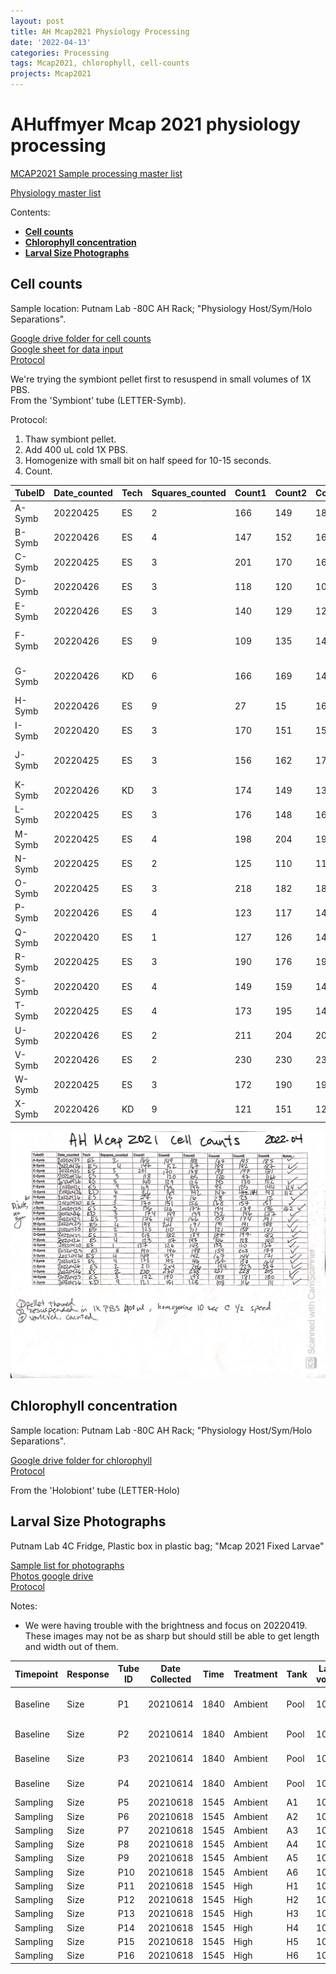 ```yaml
---
layout: post
title: AH Mcap2021 Physiology Processing
date: '2022-04-13'
categories: Processing
tags: Mcap2021, chlorophyll, cell-counts
projects: Mcap2021
---
```


# AHuffmyer Mcap 2021 physiology processing

[MCAP2021 Sample processing master list](https://docs.google.com/spreadsheets/d/1a-n69Y-Ysg34e3-TbX-_JCHbqsHgeROSwT7UY9oK_v4/edit#gid=0)  

[Physiology master list](https://docs.google.com/spreadsheets/d/1kE8Yamrzdh5VDtieGuJGIl37WnuAOXeknBqTraglg3k/edit#gid=316770111)

Contents:   
- [**Cell counts**](#counts)   
- [**Chlorophyll concentration**](#Chl)   
- [**Larval Size Photographs**](#larval)

## <a name="counts"></a> **Cell counts**

Sample location: Putnam Lab -80C AH Rack; "Physiology Host/Sym/Holo Separations".

[Google drive folder for cell counts](https://drive.google.com/drive/folders/1rH30T0Brls_BURnpXY8Natf_0k1nR-lG)  
[Google sheet for data input](https://docs.google.com/spreadsheets/d/1h5QpksBTnxKlnsBhagR3Nc8P3PujoTa56k_VMTvfwU4/edit#gid=0)    
[Protocol](https://ahuffmyer.github.io/ASH_Putnam_Lab_Notebook/Symbiont-Cell-Counts-Protocol/)

We're trying the symbiont pellet first to resuspend in small volumes of 1X PBS.  
From the 'Symbiont' tube (LETTER-Symb).

Protocol:  
1. Thaw symbiont pellet.  
2. Add 400 uL cold 1X PBS.  
3. Homogenize with small bit on half speed for 10-15 seconds.  
4. Count.

| TubeID 	| Date_counted 	| Tech 	| Squares_counted 	| Count1 	| Count2 	| Count3 	| Count4 	| Count5 	| Count6 	| Notes              	| CV    	|
|--------	|--------------	|------	|-----------------	|--------	|--------	|--------	|--------	|--------	|--------	|--------------------	|-------	|
| A-Symb 	| 20220425     	| ES   	| 2               	| 166    	| 149    	| 188    	| 167    	| 195    	| 185    	|                    	| 9.86  	|
| B-Symb 	| 20220426     	| ES   	| 4               	| 147    	| 152    	| 167    	| 188    	| 172    	| 187    	|                    	| 10.16 	|
| C-Symb 	| 20220425     	| ES   	| 3               	| 201    	| 170    	| 168    	| 193    	| 197    	| 181    	|                    	| 7.62  	|
| D-Symb 	| 20220426     	| ES   	| 3               	| 118    	| 120    	| 105    	| 120    	| 97     	| 114    	|                    	| 8.36  	|
| E-Symb 	| 20220426     	| ES   	| 3               	| 140    	| 129    	| 125    	| 145    	| 130    	| 122    	|                    	| 6.74  	|
| F-Symb 	| 20220426     	| ES   	| 9               	| 109    	| 135    	| 143    	| 124    	| 125    	| 144    	| dropped count: 93  	| 10.27 	|
| G-Symb 	| 20220426     	| KD   	| 6               	| 166    	| 169    	| 142    	| 147    	| 144    	| 143    	| dropped count: 112 	| 8.09  	|
| H-Symb 	| 20220426     	| ES   	| 9               	| 27     	| 15     	| 16     	| 28     	| 23     	| 12     	|                    	| 33.40 	|
| I-Symb 	| 20220420     	| ES   	| 3               	| 170    	| 151    	| 156    	| 168    	| 157    	| 151    	|                    	| 5.21  	|
| J-Symb 	| 20220425     	| ES   	| 3               	| 156    	| 162    	| 177    	| 154    	| 179    	| 176    	| dropped count: 126 	| 6.76  	|
| K-Symb 	| 20220426     	| KD   	| 3               	| 174    	| 149    	| 139    	| 132    	| 146    	| 177    	|                    	| 12.13 	|
| L-Symb 	| 20220425     	| ES   	| 3               	| 176    	| 148    	| 166    	| 153    	| 174    	| 191    	|                    	| 9.44  	|
| M-Symb 	| 20220425     	| ES   	| 4               	| 198    	| 204    	| 191    	| 191    	| 191    	| 198    	|                    	| 2.76  	|
| N-Symb 	| 20220425     	| ES   	| 2               	| 125    	| 110    	| 111    	| 121    	| 138    	| 121    	|                    	| 8.48  	|
| O-Symb 	| 20220425     	| ES   	| 3               	| 218    	| 182    	| 184    	| 187    	| 197    	| 182    	|                    	| 7.34  	|
| P-Symb 	| 20220426     	| ES   	| 4               	| 123    	| 117    	| 143    	| 146    	| 128    	| 140    	|                    	| 8.90  	|
| Q-Symb 	| 20220420     	| ES   	| 1               	| 127    	| 126    	| 143    	| 133    	| 110    	| 137    	|                    	| 8.81  	|
| R-Symb 	| 20220425     	| ES   	| 3               	| 190    	| 176    	| 198    	| 159    	| 203    	| 179    	|                    	| 8.78  	|
| S-Symb 	| 20220420     	| ES   	| 4               	| 149    	| 159    	| 142    	| 167    	| 144    	| 171    	|                    	| 7.84  	|
| T-Symb 	| 20220425     	| ES   	| 4               	| 173    	| 195    	| 146    	| 157    	| 157    	| 164    	|                    	| 10.31 	|
| U-Symb 	| 20220426     	| ES   	| 2               	| 211    	| 204    	| 206    	| 194    	| 223    	| 237    	|                    	| 7.20  	|
| V-Symb 	| 20220426     	| ES   	| 2               	| 230    	| 230    	| 238    	| 251    	| 228    	| 205    	|                    	| 6.54  	|
| W-Symb 	| 20220425     	| ES   	| 3               	| 172    	| 190    	| 193    	| 188    	| 181    	| 180    	|                    	| 4.22  	|
| X-Symb 	| 20220426     	| KD   	| 9               	| 121    	| 151    	| 128    	| 108    	| 116    	| 111    	|                    	| 12.80 	|

![](https://github.com/emmastrand/EmmaStrand_Notebook/blob/master/images/Mcap2021-AH/cell-counts.jpg?raw=true)

## <a name="Chl"></a> **Chlorophyll concentration**

Sample location: Putnam Lab -80C AH Rack; "Physiology Host/Sym/Holo Separations".

[Google drive folder for chlorophyll](https://drive.google.com/drive/folders/1BwWwTPhXvS-zXpMG0OxGNN4cnTx3TwYW)   
[Protocol](https://ahuffmyer.github.io/ASH_Putnam_Lab_Notebook/Chlorophyll-Content-Protocol/)

From the 'Holobiont' tube (LETTER-Holo)



## <a name="larval"></a> **Larval Size Photographs**

Putnam Lab 4C Fridge, Plastic box in plastic bag; "Mcap 2021 Fixed Larvae"

[Sample list for photographs](https://docs.google.com/spreadsheets/d/1jorAFWq0o-BKVvA2GuCjWuqDNZ8GWS4pwQjua1mSbjI/edit#gid=0)  
[Photos google drive](https://drive.google.com/drive/folders/1ygCd68_x85uJIw8fSU-rYvQt0P9vpfRb)   
[Protocol](https://ahuffmyer.github.io/ASH_Putnam_Lab_Notebook/Larval-Size-Photographs-Protocol/)

Notes:
- We were having trouble with the brightness and focus on 20220419. These images may not be as sharp but should still be able to get length and width out of them.  


| Timepoint 	| Response 	| Tube ID 	| Date Collected 	| Time 	| Treatment 	| Tank 	| Larval volume 	| Sample method 	| Storage 	| Photograph ID's              	| Date Photographed 	| Initials 	| Photo Uploaded? 	|
|-----------	|----------	|---------	|----------------	|------	|-----------	|------	|---------------	|---------------	|---------	|------------------------------	|-------------------	|----------	|-----------------	|
| Baseline  	| Size     	| P1      	| 20210614       	| 1840 	| Ambient   	| Pool 	| 100uL         	| 4% PFA        	| 4C      	| P1-1, P1-2, P1-3, P1-4, P1-5 	| 20220419          	| ES       	| Yes             	|
| Baseline  	| Size     	| P2      	| 20210614       	| 1840 	| Ambient   	| Pool 	| 100uL         	| 4% PFA        	| 4C      	| P2-1, P2-2, P2-3             	| 20220419          	| ES       	| Yes             	|
| Baseline  	| Size     	| P3      	| 20210614       	| 1840 	| Ambient   	| Pool 	| 100uL         	| 4% PFA        	| 4C      	| P3-1, P3-2, P3-3             	| 20220419          	| ES       	| Yes             	|
| Baseline  	| Size     	| P4      	| 20210614       	| 1840 	| Ambient   	| Pool 	| 100uL         	| 4% PFA        	| 4C      	| P4-1, P4-2, P4-3             	| 20220419          	| ES       	| Yes             	|
| Sampling  	| Size     	| P5      	| 20210618       	| 1545 	| Ambient   	| A1   	| 100uL         	| 4% PFA        	| 4C      	|                              	|                   	|          	|                 	|
| Sampling  	| Size     	| P6      	| 20210618       	| 1545 	| Ambient   	| A2   	| 100uL         	| 4% PFA        	| 4C      	|                              	|                   	|          	|                 	|
| Sampling  	| Size     	| P7      	| 20210618       	| 1545 	| Ambient   	| A3   	| 100uL         	| 4% PFA        	| 4C      	|                              	|                   	|          	|                 	|
| Sampling  	| Size     	| P8      	| 20210618       	| 1545 	| Ambient   	| A4   	| 100uL         	| 4% PFA        	| 4C      	|                              	|                   	|          	|                 	|
| Sampling  	| Size     	| P9      	| 20210618       	| 1545 	| Ambient   	| A5   	| 100uL         	| 4% PFA        	| 4C      	|                              	|                   	|          	|                 	|
| Sampling  	| Size     	| P10     	| 20210618       	| 1545 	| Ambient   	| A6   	| 100uL         	| 4% PFA        	| 4C      	|                              	|                   	|          	|                 	|
| Sampling  	| Size     	| P11     	| 20210618       	| 1545 	| High      	| H1   	| 100uL         	| 4% PFA        	| 4C      	|                              	|                   	|          	|                 	|
| Sampling  	| Size     	| P12     	| 20210618       	| 1545 	| High      	| H2   	| 100uL         	| 4% PFA        	| 4C      	|                              	|                   	|          	|                 	|
| Sampling  	| Size     	| P13     	| 20210618       	| 1545 	| High      	| H3   	| 100uL         	| 4% PFA        	| 4C      	|                              	|                   	|          	|                 	|
| Sampling  	| Size     	| P14     	| 20210618       	| 1545 	| High      	| H4   	| 100uL         	| 4% PFA        	| 4C      	|                              	|                   	|          	|                 	|
| Sampling  	| Size     	| P15     	| 20210618       	| 1545 	| High      	| H5   	| 100uL         	| 4% PFA        	| 4C      	|                              	|                   	|          	|                 	|
| Sampling  	| Size     	| P16     	| 20210618       	| 1545 	| High      	| H6   	| 100uL         	| 4% PFA        	| 4C      	|                              	|                   	|          	|                 	|
